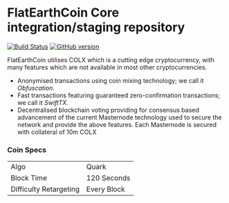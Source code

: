 FlatEarthCoin Core integration/staging repository
=====================================

[![Build Status](https://travis-ci.org/PIVX-Project/PIVX.svg?branch=master)](https://travis-ci.org/PIVX-Project/PIVX) [![GitHub version](https://badge.fury.io/gh/PIVX-Project%2FPIVX.svg)](https://badge.fury.io/gh/PIVX-Project%2FPIVX)

FlatEarthCoin utilises COLX which is a cutting edge cryptocurrency, with many features which are not available in most other cryptocurrencies.
- Anonymised transactions using coin mixing technology; we call it _Obfuscation_.
- Fast transactions featuring guaranteed zero-confirmation transactions; we call it _SwiftTX_.
- Decentralised blockchain voting providing for consensus based advancement of the current Masternode
  technology used to secure the network and provide the above features. Each Masternode is secured
  with collateral of 10m COLX


### Coin Specs
<table>
<tr><td>Algo</td><td>Quark</td></tr>
<tr><td>Block Time</td><td>120 Seconds</td></tr>
<tr><td>Difficulty Retargeting</td><td>Every Block</td></tr>
</table>
